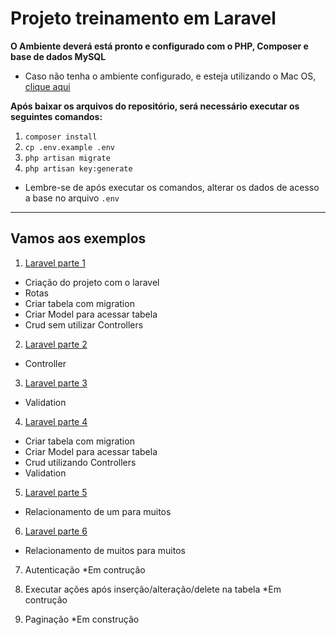 <h1>Projeto treinamento em Laravel</h1>

<strong>O Ambiente deverá está pronto e configurado com o PHP, Composer e base de dados MySQL</strong>

- Caso não tenha o ambiente configurado, e esteja utilizando o Mac OS, [clique aqui](https://github.com/mrcarromesa/configurar-ambiente-php)

<strong>Após baixar os arquivos do repositório, será necessário executar os seguintes comandos:</strong>

1. `composer install`
2. `cp .env.example .env`
3. `php artisan migrate`
4. `php artisan key:generate`

- Lembre-se de após executar os comandos, alterar os dados de acesso a base no arquivo `.env`

---

<h2>Vamos aos exemplos</h2>

1. [Laravel parte 1](https://github.com/mrcarromesa/laravel-parte1)

- Criação do projeto com o laravel
- Rotas
- Criar tabela com migration
- Criar Model para acessar tabela
- Crud sem utilizar Controllers

2. [Laravel parte 2](https://github.com/mrcarromesa/laravel-parte2)

- Controller

3. [Laravel parte 3](https://github.com/mrcarromesa/laravel-parte3)

- Validation

4. [Laravel parte 4](https://github.com/mrcarromesa/laravel-parte4)

- Criar tabela com migration
- Criar Model para acessar tabela
- Crud utilizando Controllers
- Validation

5. [Laravel parte 5](https://github.com/mrcarromesa/laravel-parte5)

- Relacionamento de um para muitos

6. [Laravel parte 6](https://github.com/mrcarromesa/laravel-parte6)

- Relacionamento de muitos para muitos

7. Autenticação *Em contrução

8. Executar ações após inserção/alteração/delete na tabela *Em contrução

9. Paginação *Em construção